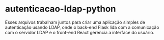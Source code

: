 # autenticacao-ldap-python
Esses arquivos trabalham juntos para criar uma aplicação simples de autenticação usando LDAP, onde o back-end Flask lida com a comunicação com o servidor LDAP e o front-end React gerencia a interface do usuário.
